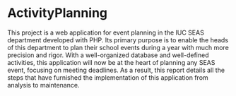 # ActivityPlanning

This project is a web application for event planning in the IUC SEAS department developed with PHP. 
Its primary purpose is to enable the heads of this department to plan their school events during a 
year with much more precision and rigor. With a well-organized database and well-defined activities,
this application will now be at the heart of planning any SEAS event, focusing on meeting deadlines.
As a result, this report details all the steps that have furnished the implementation of this application
from analysis to maintenance.
